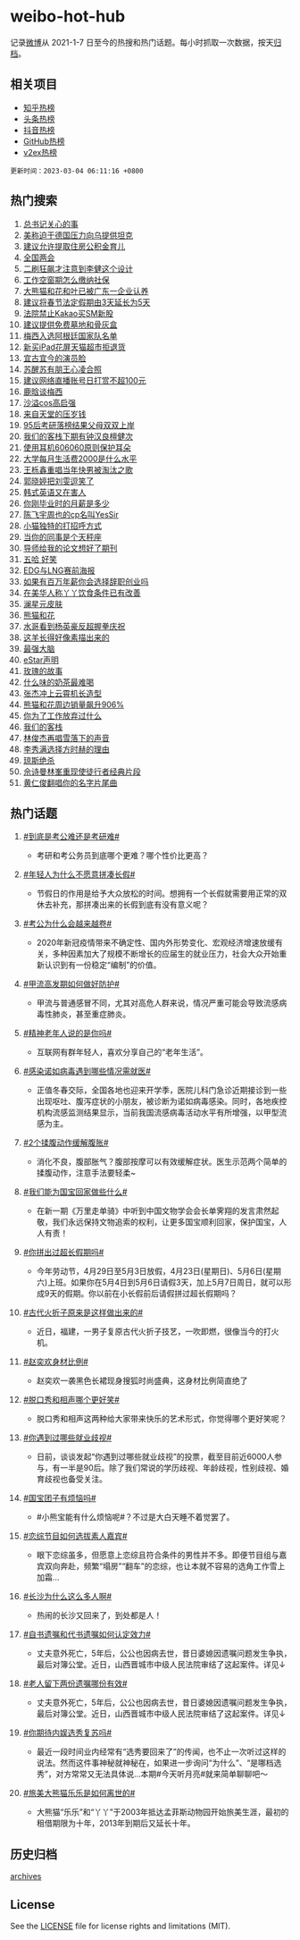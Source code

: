 # weibo-hot-hub

记录[微博](https://www.weibo.com)从 2021-1-7 日至今的热搜和热门话题。每小时抓取一次数据，按天[归档](archives)。

## 相关项目

- [知乎热榜](https://github.com/lonnyzhang423/zhihu-hot-hub)
- [头条热榜](https://github.com/lonnyzhang423/toutiao-hot-hub)
- [抖音热榜](https://github.com/lonnyzhang423/douyin-hot-hub)
- [GitHub热榜](https://github.com/lonnyzhang423/github-hot-hub)
- [v2ex热榜](https://github.com/lonnyzhang423/v2ex-hot-hub)


`更新时间：2023-03-04 06:11:16 +0800`

## 热门搜索

1. [总书记关心的事](https://m.weibo.cn/search?containerid=100103type%3D1%26t%3D10%26q%3D%23%E6%80%BB%E4%B9%A6%E8%AE%B0%E5%85%B3%E5%BF%83%E7%9A%84%E4%BA%8B%23&stream_entry_id=51&isnewpage=1&extparam=seat%3D1%26c_type%3D51%26stream_entry_id%3D51%26cate%3D10103%26dgr%3D0%26pos%3D0%26filter_type%3Drealtimehot%26display_time%3D1677881475%26pre_seqid%3D167788147529603187305&luicode=10000011&lfid=106003type%253D25%2526t%253D3%2526disable_hot%253D1%2526filter_type%253Drealtimehot)
1. [美称迫于德国压力向乌提供坦克](https://m.weibo.cn/search?containerid=100103type%3D1%26t%3D10%26q%3D%23%E7%BE%8E%E7%A7%B0%E8%BF%AB%E4%BA%8E%E5%BE%B7%E5%9B%BD%E5%8E%8B%E5%8A%9B%E5%90%91%E4%B9%8C%E6%8F%90%E4%BE%9B%E5%9D%A6%E5%85%8B%23&stream_entry_id=31&isnewpage=1&extparam=seat%3D1%26lcate%3D5001%26dgr%3D0%26band_rank%3D1%26pos%3D0%26filter_type%3Drealtimehot%26c_type%3D31%26stream_entry_id%3D31%26cate%3D5001%26q%3D%2523%25E7%25BE%258E%25E7%25A7%25B0%25E8%25BF%25AB%25E4%25BA%258E%25E5%25BE%25B7%25E5%259B%25BD%25E5%258E%258B%25E5%258A%259B%25E5%2590%2591%25E4%25B9%258C%25E6%258F%2590%25E4%25BE%259B%25E5%259D%25A6%25E5%2585%258B%2523%26flag%3D0%26realpos%3D1%26display_time%3D1677881475%26pre_seqid%3D167788147529603187305&luicode=10000011&lfid=106003type%253D25%2526t%253D3%2526disable_hot%253D1%2526filter_type%253Drealtimehot)
1. [建议允许提取住房公积金育儿](https://m.weibo.cn/search?containerid=100103type%3D1%26t%3D10%26q%3D%23%E5%BB%BA%E8%AE%AE%E5%85%81%E8%AE%B8%E6%8F%90%E5%8F%96%E4%BD%8F%E6%88%BF%E5%85%AC%E7%A7%AF%E9%87%91%E8%82%B2%E5%84%BF%23&stream_entry_id=31&isnewpage=1&extparam=seat%3D1%26lcate%3D5001%26dgr%3D0%26band_rank%3D2%26pos%3D1%26filter_type%3Drealtimehot%26c_type%3D31%26stream_entry_id%3D31%26cate%3D5001%26q%3D%2523%25E5%25BB%25BA%25E8%25AE%25AE%25E5%2585%2581%25E8%25AE%25B8%25E6%258F%2590%25E5%258F%2596%25E4%25BD%258F%25E6%2588%25BF%25E5%2585%25AC%25E7%25A7%25AF%25E9%2587%2591%25E8%2582%25B2%25E5%2584%25BF%2523%26flag%3D0%26realpos%3D2%26display_time%3D1677881475%26pre_seqid%3D167788147529603187305&luicode=10000011&lfid=106003type%253D25%2526t%253D3%2526disable_hot%253D1%2526filter_type%253Drealtimehot)
1. [全国两会](https://m.weibo.cn/search?containerid=100103type%3D1%26t%3D10%26q%3D%23%E5%85%A8%E5%9B%BD%E4%B8%A4%E4%BC%9A%23&stream_entry_id=31&isnewpage=1&extparam=seat%3D1%26lcate%3D5001%26dgr%3D0%26band_rank%3D3%26pos%3D2%26filter_type%3Drealtimehot%26c_type%3D31%26stream_entry_id%3D31%26cate%3D5001%26q%3D%2523%25E5%2585%25A8%25E5%259B%25BD%25E4%25B8%25A4%25E4%25BC%259A%2523%26flag%3D0%26realpos%3D3%26display_time%3D1677881475%26pre_seqid%3D167788147529603187305&luicode=10000011&lfid=106003type%253D25%2526t%253D3%2526disable_hot%253D1%2526filter_type%253Drealtimehot)
1. [二刷狂飙才注意到李健这个设计](https://m.weibo.cn/search?containerid=100103type%3D1%26t%3D10%26q%3D%23%E4%BA%8C%E5%88%B7%E7%8B%82%E9%A3%99%E6%89%8D%E6%B3%A8%E6%84%8F%E5%88%B0%E6%9D%8E%E5%81%A5%E8%BF%99%E4%B8%AA%E8%AE%BE%E8%AE%A1%23&stream_entry_id=31&isnewpage=1&extparam=seat%3D1%26lcate%3D5001%26dgr%3D0%26band_rank%3D4%26pos%3D3%26filter_type%3Drealtimehot%26c_type%3D31%26stream_entry_id%3D31%26cate%3D5001%26q%3D%2523%25E4%25BA%258C%25E5%2588%25B7%25E7%258B%2582%25E9%25A3%2599%25E6%2589%258D%25E6%25B3%25A8%25E6%2584%258F%25E5%2588%25B0%25E6%259D%258E%25E5%2581%25A5%25E8%25BF%2599%25E4%25B8%25AA%25E8%25AE%25BE%25E8%25AE%25A1%2523%26flag%3D0%26realpos%3D4%26display_time%3D1677881475%26pre_seqid%3D167788147529603187305&luicode=10000011&lfid=106003type%253D25%2526t%253D3%2526disable_hot%253D1%2526filter_type%253Drealtimehot)
1. [工作空窗期怎么缴纳社保](https://m.weibo.cn/search?containerid=100103type%3D1%26t%3D10%26q%3D%23%E5%B7%A5%E4%BD%9C%E7%A9%BA%E7%AA%97%E6%9C%9F%E6%80%8E%E4%B9%88%E7%BC%B4%E7%BA%B3%E7%A4%BE%E4%BF%9D%23&stream_entry_id=31&isnewpage=1&extparam=seat%3D1%26lcate%3D5001%26dgr%3D0%26band_rank%3D5%26pos%3D4%26filter_type%3Drealtimehot%26c_type%3D31%26stream_entry_id%3D31%26cate%3D5001%26q%3D%2523%25E5%25B7%25A5%25E4%25BD%259C%25E7%25A9%25BA%25E7%25AA%2597%25E6%259C%259F%25E6%2580%258E%25E4%25B9%2588%25E7%25BC%25B4%25E7%25BA%25B3%25E7%25A4%25BE%25E4%25BF%259D%2523%26flag%3D0%26realpos%3D5%26display_time%3D1677881475%26pre_seqid%3D167788147529603187305&luicode=10000011&lfid=106003type%253D25%2526t%253D3%2526disable_hot%253D1%2526filter_type%253Drealtimehot)
1. [大熊猫和花和叶已被广东一企业认养](https://m.weibo.cn/search?containerid=100103type%3D1%26t%3D10%26q%3D%23%E5%A4%A7%E7%86%8A%E7%8C%AB%E5%92%8C%E8%8A%B1%E5%92%8C%E5%8F%B6%E5%B7%B2%E8%A2%AB%E5%B9%BF%E4%B8%9C%E4%B8%80%E4%BC%81%E4%B8%9A%E8%AE%A4%E5%85%BB%23&stream_entry_id=31&isnewpage=1&extparam=seat%3D1%26lcate%3D5001%26dgr%3D0%26band_rank%3D6%26pos%3D5%26filter_type%3Drealtimehot%26c_type%3D31%26stream_entry_id%3D31%26cate%3D5001%26q%3D%2523%25E5%25A4%25A7%25E7%2586%258A%25E7%258C%25AB%25E5%2592%258C%25E8%258A%25B1%25E5%2592%258C%25E5%258F%25B6%25E5%25B7%25B2%25E8%25A2%25AB%25E5%25B9%25BF%25E4%25B8%259C%25E4%25B8%2580%25E4%25BC%2581%25E4%25B8%259A%25E8%25AE%25A4%25E5%2585%25BB%2523%26flag%3D0%26realpos%3D6%26display_time%3D1677881475%26pre_seqid%3D167788147529603187305&luicode=10000011&lfid=106003type%253D25%2526t%253D3%2526disable_hot%253D1%2526filter_type%253Drealtimehot)
1. [建议将春节法定假期由3天延长为5天](https://m.weibo.cn/search?containerid=100103type%3D1%26t%3D10%26q%3D%23%E5%BB%BA%E8%AE%AE%E5%B0%86%E6%98%A5%E8%8A%82%E6%B3%95%E5%AE%9A%E5%81%87%E6%9C%9F%E7%94%B13%E5%A4%A9%E5%BB%B6%E9%95%BF%E4%B8%BA5%E5%A4%A9%23&stream_entry_id=31&isnewpage=1&extparam=seat%3D1%26lcate%3D5001%26dgr%3D0%26band_rank%3D7%26pos%3D6%26filter_type%3Drealtimehot%26c_type%3D31%26stream_entry_id%3D31%26cate%3D5001%26q%3D%2523%25E5%25BB%25BA%25E8%25AE%25AE%25E5%25B0%2586%25E6%2598%25A5%25E8%258A%2582%25E6%25B3%2595%25E5%25AE%259A%25E5%2581%2587%25E6%259C%259F%25E7%2594%25B13%25E5%25A4%25A9%25E5%25BB%25B6%25E9%2595%25BF%25E4%25B8%25BA5%25E5%25A4%25A9%2523%26flag%3D0%26realpos%3D7%26display_time%3D1677881475%26pre_seqid%3D167788147529603187305&luicode=10000011&lfid=106003type%253D25%2526t%253D3%2526disable_hot%253D1%2526filter_type%253Drealtimehot)
1. [法院禁止Kakao买SM新股](https://m.weibo.cn/search?containerid=100103type%3D1%26t%3D10%26q%3D%23%E6%B3%95%E9%99%A2%E7%A6%81%E6%AD%A2Kakao%E4%B9%B0SM%E6%96%B0%E8%82%A1%23&stream_entry_id=31&isnewpage=1&extparam=seat%3D1%26lcate%3D5001%26dgr%3D0%26band_rank%3D8%26pos%3D7%26filter_type%3Drealtimehot%26c_type%3D31%26stream_entry_id%3D31%26cate%3D5001%26q%3D%2523%25E6%25B3%2595%25E9%2599%25A2%25E7%25A6%2581%25E6%25AD%25A2Kakao%25E4%25B9%25B0SM%25E6%2596%25B0%25E8%2582%25A1%2523%26flag%3D0%26realpos%3D8%26display_time%3D1677881475%26pre_seqid%3D167788147529603187305&luicode=10000011&lfid=106003type%253D25%2526t%253D3%2526disable_hot%253D1%2526filter_type%253Drealtimehot)
1. [建议提供免费墓地和骨灰盒](https://m.weibo.cn/search?containerid=100103type%3D1%26t%3D10%26q%3D%23%E5%BB%BA%E8%AE%AE%E6%8F%90%E4%BE%9B%E5%85%8D%E8%B4%B9%E5%A2%93%E5%9C%B0%E5%92%8C%E9%AA%A8%E7%81%B0%E7%9B%92%23&stream_entry_id=31&isnewpage=1&extparam=seat%3D1%26lcate%3D5001%26dgr%3D0%26band_rank%3D9%26pos%3D8%26filter_type%3Drealtimehot%26c_type%3D31%26stream_entry_id%3D31%26cate%3D5001%26q%3D%2523%25E5%25BB%25BA%25E8%25AE%25AE%25E6%258F%2590%25E4%25BE%259B%25E5%2585%258D%25E8%25B4%25B9%25E5%25A2%2593%25E5%259C%25B0%25E5%2592%258C%25E9%25AA%25A8%25E7%2581%25B0%25E7%259B%2592%2523%26flag%3D0%26realpos%3D9%26display_time%3D1677881475%26pre_seqid%3D167788147529603187305&luicode=10000011&lfid=106003type%253D25%2526t%253D3%2526disable_hot%253D1%2526filter_type%253Drealtimehot)
1. [梅西入选阿根廷国家队名单](https://m.weibo.cn/search?containerid=100103type%3D1%26t%3D10%26q%3D%23%E6%A2%85%E8%A5%BF%E5%85%A5%E9%80%89%E9%98%BF%E6%A0%B9%E5%BB%B7%E5%9B%BD%E5%AE%B6%E9%98%9F%E5%90%8D%E5%8D%95%23&stream_entry_id=31&isnewpage=1&extparam=seat%3D1%26lcate%3D5001%26dgr%3D0%26band_rank%3D10%26pos%3D9%26filter_type%3Drealtimehot%26c_type%3D31%26stream_entry_id%3D31%26cate%3D5001%26q%3D%2523%25E6%25A2%2585%25E8%25A5%25BF%25E5%2585%25A5%25E9%2580%2589%25E9%2598%25BF%25E6%25A0%25B9%25E5%25BB%25B7%25E5%259B%25BD%25E5%25AE%25B6%25E9%2598%259F%25E5%2590%258D%25E5%258D%2595%2523%26flag%3D0%26realpos%3D10%26display_time%3D1677881475%26pre_seqid%3D167788147529603187305&luicode=10000011&lfid=106003type%253D25%2526t%253D3%2526disable_hot%253D1%2526filter_type%253Drealtimehot)
1. [新买iPad花屏天猫超市拒退货](https://m.weibo.cn/search?containerid=100103type%3D1%26t%3D10%26q%3D%23%E6%96%B0%E4%B9%B0iPad%E8%8A%B1%E5%B1%8F%E5%A4%A9%E7%8C%AB%E8%B6%85%E5%B8%82%E6%8B%92%E9%80%80%E8%B4%A7%23&stream_entry_id=31&isnewpage=1&extparam=seat%3D1%26lcate%3D5001%26dgr%3D0%26band_rank%3D11%26pos%3D10%26filter_type%3Drealtimehot%26c_type%3D31%26stream_entry_id%3D31%26cate%3D5001%26q%3D%2523%25E6%2596%25B0%25E4%25B9%25B0iPad%25E8%258A%25B1%25E5%25B1%258F%25E5%25A4%25A9%25E7%258C%25AB%25E8%25B6%2585%25E5%25B8%2582%25E6%258B%2592%25E9%2580%2580%25E8%25B4%25A7%2523%26flag%3D0%26realpos%3D11%26display_time%3D1677881475%26pre_seqid%3D167788147529603187305&luicode=10000011&lfid=106003type%253D25%2526t%253D3%2526disable_hot%253D1%2526filter_type%253Drealtimehot)
1. [宜古宜今的演员脸](https://m.weibo.cn/search?containerid=100103type%3D1%26t%3D10%26q%3D%23%E5%AE%9C%E5%8F%A4%E5%AE%9C%E4%BB%8A%E7%9A%84%E6%BC%94%E5%91%98%E8%84%B8%23&stream_entry_id=31&isnewpage=1&extparam=seat%3D1%26lcate%3D5001%26dgr%3D0%26band_rank%3D12%26pos%3D11%26filter_type%3Drealtimehot%26c_type%3D31%26stream_entry_id%3D31%26cate%3D5001%26q%3D%2523%25E5%25AE%259C%25E5%258F%25A4%25E5%25AE%259C%25E4%25BB%258A%25E7%259A%2584%25E6%25BC%2594%25E5%2591%2598%25E8%2584%25B8%2523%26flag%3D0%26realpos%3D12%26display_time%3D1677881475%26pre_seqid%3D167788147529603187305&luicode=10000011&lfid=106003type%253D25%2526t%253D3%2526disable_hot%253D1%2526filter_type%253Drealtimehot)
1. [苏醒苏有朋王心凌合照](https://m.weibo.cn/search?containerid=100103type%3D1%26t%3D10%26q%3D%23%E8%8B%8F%E9%86%92%E8%8B%8F%E6%9C%89%E6%9C%8B%E7%8E%8B%E5%BF%83%E5%87%8C%E5%90%88%E7%85%A7%23&stream_entry_id=31&isnewpage=1&extparam=seat%3D1%26lcate%3D5001%26dgr%3D0%26band_rank%3D13%26pos%3D12%26filter_type%3Drealtimehot%26c_type%3D31%26stream_entry_id%3D31%26cate%3D5001%26q%3D%2523%25E8%258B%258F%25E9%2586%2592%25E8%258B%258F%25E6%259C%2589%25E6%259C%258B%25E7%258E%258B%25E5%25BF%2583%25E5%2587%258C%25E5%2590%2588%25E7%2585%25A7%2523%26flag%3D0%26realpos%3D13%26display_time%3D1677881475%26pre_seqid%3D167788147529603187305&luicode=10000011&lfid=106003type%253D25%2526t%253D3%2526disable_hot%253D1%2526filter_type%253Drealtimehot)
1. [建议网络直播账号日打赏不超100元](https://m.weibo.cn/search?containerid=100103type%3D1%26t%3D10%26q%3D%23%E5%BB%BA%E8%AE%AE%E7%BD%91%E7%BB%9C%E7%9B%B4%E6%92%AD%E8%B4%A6%E5%8F%B7%E6%97%A5%E6%89%93%E8%B5%8F%E4%B8%8D%E8%B6%85100%E5%85%83%23&stream_entry_id=31&isnewpage=1&extparam=seat%3D1%26lcate%3D5001%26dgr%3D0%26band_rank%3D14%26pos%3D13%26filter_type%3Drealtimehot%26c_type%3D31%26stream_entry_id%3D31%26cate%3D5001%26q%3D%2523%25E5%25BB%25BA%25E8%25AE%25AE%25E7%25BD%2591%25E7%25BB%259C%25E7%259B%25B4%25E6%2592%25AD%25E8%25B4%25A6%25E5%258F%25B7%25E6%2597%25A5%25E6%2589%2593%25E8%25B5%258F%25E4%25B8%258D%25E8%25B6%2585100%25E5%2585%2583%2523%26flag%3D0%26realpos%3D14%26display_time%3D1677881475%26pre_seqid%3D167788147529603187305&luicode=10000011&lfid=106003type%253D25%2526t%253D3%2526disable_hot%253D1%2526filter_type%253Drealtimehot)
1. [鹿晗谈梅西](https://m.weibo.cn/search?containerid=100103type%3D1%26t%3D10%26q%3D%23%E9%B9%BF%E6%99%97%E8%B0%88%E6%A2%85%E8%A5%BF%23&stream_entry_id=31&isnewpage=1&extparam=seat%3D1%26lcate%3D5001%26dgr%3D0%26band_rank%3D15%26pos%3D14%26filter_type%3Drealtimehot%26c_type%3D31%26stream_entry_id%3D31%26cate%3D5001%26q%3D%2523%25E9%25B9%25BF%25E6%2599%2597%25E8%25B0%2588%25E6%25A2%2585%25E8%25A5%25BF%2523%26flag%3D0%26realpos%3D15%26display_time%3D1677881475%26pre_seqid%3D167788147529603187305&luicode=10000011&lfid=106003type%253D25%2526t%253D3%2526disable_hot%253D1%2526filter_type%253Drealtimehot)
1. [沙溢cos高启强](https://m.weibo.cn/search?containerid=100103type%3D1%26t%3D10%26q%3D%23%E6%B2%99%E6%BA%A2cos%E9%AB%98%E5%90%AF%E5%BC%BA%23&stream_entry_id=31&isnewpage=1&extparam=seat%3D1%26lcate%3D5001%26dgr%3D0%26band_rank%3D16%26pos%3D15%26filter_type%3Drealtimehot%26c_type%3D31%26stream_entry_id%3D31%26cate%3D5001%26q%3D%2523%25E6%25B2%2599%25E6%25BA%25A2cos%25E9%25AB%2598%25E5%2590%25AF%25E5%25BC%25BA%2523%26flag%3D0%26realpos%3D16%26display_time%3D1677881475%26pre_seqid%3D167788147529603187305&luicode=10000011&lfid=106003type%253D25%2526t%253D3%2526disable_hot%253D1%2526filter_type%253Drealtimehot)
1. [来自天堂的压岁钱](https://m.weibo.cn/search?containerid=100103type%3D1%26t%3D10%26q%3D%23%E6%9D%A5%E8%87%AA%E5%A4%A9%E5%A0%82%E7%9A%84%E5%8E%8B%E5%B2%81%E9%92%B1%23&stream_entry_id=31&isnewpage=1&extparam=seat%3D1%26lcate%3D5001%26dgr%3D0%26band_rank%3D17%26pos%3D16%26filter_type%3Drealtimehot%26c_type%3D31%26stream_entry_id%3D31%26cate%3D5001%26q%3D%2523%25E6%259D%25A5%25E8%2587%25AA%25E5%25A4%25A9%25E5%25A0%2582%25E7%259A%2584%25E5%258E%258B%25E5%25B2%2581%25E9%2592%25B1%2523%26flag%3D0%26realpos%3D17%26display_time%3D1677881475%26pre_seqid%3D167788147529603187305&luicode=10000011&lfid=106003type%253D25%2526t%253D3%2526disable_hot%253D1%2526filter_type%253Drealtimehot)
1. [95后考研落榜结果父母双双上岸](https://m.weibo.cn/search?containerid=100103type%3D1%26t%3D10%26q%3D%2395%E5%90%8E%E8%80%83%E7%A0%94%E8%90%BD%E6%A6%9C%E7%BB%93%E6%9E%9C%E7%88%B6%E6%AF%8D%E5%8F%8C%E5%8F%8C%E4%B8%8A%E5%B2%B8%23&stream_entry_id=31&isnewpage=1&extparam=seat%3D1%26lcate%3D5001%26dgr%3D0%26band_rank%3D18%26pos%3D17%26filter_type%3Drealtimehot%26c_type%3D31%26stream_entry_id%3D31%26cate%3D5001%26q%3D%252395%25E5%2590%258E%25E8%2580%2583%25E7%25A0%2594%25E8%2590%25BD%25E6%25A6%259C%25E7%25BB%2593%25E6%259E%259C%25E7%2588%25B6%25E6%25AF%258D%25E5%258F%258C%25E5%258F%258C%25E4%25B8%258A%25E5%25B2%25B8%2523%26flag%3D0%26realpos%3D18%26display_time%3D1677881475%26pre_seqid%3D167788147529603187305&luicode=10000011&lfid=106003type%253D25%2526t%253D3%2526disable_hot%253D1%2526filter_type%253Drealtimehot)
1. [我们的客栈下期有钟汉良檀健次](https://m.weibo.cn/search?containerid=100103type%3D1%26t%3D10%26q%3D%23%E6%88%91%E4%BB%AC%E7%9A%84%E5%AE%A2%E6%A0%88%E4%B8%8B%E6%9C%9F%E6%9C%89%E9%92%9F%E6%B1%89%E8%89%AF%E6%AA%80%E5%81%A5%E6%AC%A1%23&stream_entry_id=31&isnewpage=1&extparam=seat%3D1%26lcate%3D5001%26dgr%3D0%26band_rank%3D19%26pos%3D18%26filter_type%3Drealtimehot%26c_type%3D31%26stream_entry_id%3D31%26cate%3D5001%26q%3D%2523%25E6%2588%2591%25E4%25BB%25AC%25E7%259A%2584%25E5%25AE%25A2%25E6%25A0%2588%25E4%25B8%258B%25E6%259C%259F%25E6%259C%2589%25E9%2592%259F%25E6%25B1%2589%25E8%2589%25AF%25E6%25AA%2580%25E5%2581%25A5%25E6%25AC%25A1%2523%26flag%3D0%26realpos%3D19%26display_time%3D1677881475%26pre_seqid%3D167788147529603187305&luicode=10000011&lfid=106003type%253D25%2526t%253D3%2526disable_hot%253D1%2526filter_type%253Drealtimehot)
1. [使用耳机606060原则保护耳朵](https://m.weibo.cn/search?containerid=100103type%3D1%26t%3D10%26q%3D%23%E4%BD%BF%E7%94%A8%E8%80%B3%E6%9C%BA606060%E5%8E%9F%E5%88%99%E4%BF%9D%E6%8A%A4%E8%80%B3%E6%9C%B5%23&stream_entry_id=31&isnewpage=1&extparam=seat%3D1%26lcate%3D5001%26dgr%3D0%26band_rank%3D20%26pos%3D19%26filter_type%3Drealtimehot%26c_type%3D31%26stream_entry_id%3D31%26cate%3D5001%26q%3D%2523%25E4%25BD%25BF%25E7%2594%25A8%25E8%2580%25B3%25E6%259C%25BA606060%25E5%258E%259F%25E5%2588%2599%25E4%25BF%259D%25E6%258A%25A4%25E8%2580%25B3%25E6%259C%25B5%2523%26flag%3D0%26realpos%3D20%26display_time%3D1677881475%26pre_seqid%3D167788147529603187305&luicode=10000011&lfid=106003type%253D25%2526t%253D3%2526disable_hot%253D1%2526filter_type%253Drealtimehot)
1. [大学每月生活费2000是什么水平](https://m.weibo.cn/search?containerid=100103type%3D1%26t%3D10%26q%3D%23%E5%A4%A7%E5%AD%A6%E6%AF%8F%E6%9C%88%E7%94%9F%E6%B4%BB%E8%B4%B92000%E6%98%AF%E4%BB%80%E4%B9%88%E6%B0%B4%E5%B9%B3%23&stream_entry_id=31&isnewpage=1&extparam=seat%3D1%26lcate%3D5001%26dgr%3D0%26band_rank%3D21%26pos%3D20%26filter_type%3Drealtimehot%26c_type%3D31%26stream_entry_id%3D31%26cate%3D5001%26q%3D%2523%25E5%25A4%25A7%25E5%25AD%25A6%25E6%25AF%258F%25E6%259C%2588%25E7%2594%259F%25E6%25B4%25BB%25E8%25B4%25B92000%25E6%2598%25AF%25E4%25BB%2580%25E4%25B9%2588%25E6%25B0%25B4%25E5%25B9%25B3%2523%26flag%3D0%26realpos%3D21%26display_time%3D1677881475%26pre_seqid%3D167788147529603187305&luicode=10000011&lfid=106003type%253D25%2526t%253D3%2526disable_hot%253D1%2526filter_type%253Drealtimehot)
1. [王栎鑫重唱当年快男被淘汰之歌](https://m.weibo.cn/search?containerid=100103type%3D1%26t%3D10%26q%3D%23%E7%8E%8B%E6%A0%8E%E9%91%AB%E9%87%8D%E5%94%B1%E5%BD%93%E5%B9%B4%E5%BF%AB%E7%94%B7%E8%A2%AB%E6%B7%98%E6%B1%B0%E4%B9%8B%E6%AD%8C%23&stream_entry_id=31&isnewpage=1&extparam=seat%3D1%26lcate%3D5001%26dgr%3D0%26band_rank%3D22%26pos%3D21%26filter_type%3Drealtimehot%26c_type%3D31%26stream_entry_id%3D31%26cate%3D5001%26q%3D%2523%25E7%258E%258B%25E6%25A0%258E%25E9%2591%25AB%25E9%2587%258D%25E5%2594%25B1%25E5%25BD%2593%25E5%25B9%25B4%25E5%25BF%25AB%25E7%2594%25B7%25E8%25A2%25AB%25E6%25B7%2598%25E6%25B1%25B0%25E4%25B9%258B%25E6%25AD%258C%2523%26flag%3D0%26realpos%3D22%26display_time%3D1677881475%26pre_seqid%3D167788147529603187305&luicode=10000011&lfid=106003type%253D25%2526t%253D3%2526disable_hot%253D1%2526filter_type%253Drealtimehot)
1. [郭晓婷把刘雯逗笑了](https://m.weibo.cn/search?containerid=100103type%3D1%26t%3D10%26q%3D%23%E9%83%AD%E6%99%93%E5%A9%B7%E6%8A%8A%E5%88%98%E9%9B%AF%E9%80%97%E7%AC%91%E4%BA%86%23&stream_entry_id=31&isnewpage=1&extparam=seat%3D1%26lcate%3D5001%26dgr%3D0%26band_rank%3D23%26pos%3D22%26filter_type%3Drealtimehot%26c_type%3D31%26stream_entry_id%3D31%26cate%3D5001%26q%3D%2523%25E9%2583%25AD%25E6%2599%2593%25E5%25A9%25B7%25E6%258A%258A%25E5%2588%2598%25E9%259B%25AF%25E9%2580%2597%25E7%25AC%2591%25E4%25BA%2586%2523%26flag%3D0%26realpos%3D23%26display_time%3D1677881475%26pre_seqid%3D167788147529603187305&luicode=10000011&lfid=106003type%253D25%2526t%253D3%2526disable_hot%253D1%2526filter_type%253Drealtimehot)
1. [韩式英语又在害人](https://m.weibo.cn/search?containerid=100103type%3D1%26t%3D10%26q%3D%23%E9%9F%A9%E5%BC%8F%E8%8B%B1%E8%AF%AD%E5%8F%88%E5%9C%A8%E5%AE%B3%E4%BA%BA%23&stream_entry_id=31&isnewpage=1&extparam=seat%3D1%26lcate%3D5001%26dgr%3D0%26band_rank%3D24%26pos%3D23%26filter_type%3Drealtimehot%26c_type%3D31%26stream_entry_id%3D31%26cate%3D5001%26q%3D%2523%25E9%259F%25A9%25E5%25BC%258F%25E8%258B%25B1%25E8%25AF%25AD%25E5%258F%2588%25E5%259C%25A8%25E5%25AE%25B3%25E4%25BA%25BA%2523%26flag%3D0%26realpos%3D24%26display_time%3D1677881475%26pre_seqid%3D167788147529603187305&luicode=10000011&lfid=106003type%253D25%2526t%253D3%2526disable_hot%253D1%2526filter_type%253Drealtimehot)
1. [你刚毕业时的月薪是多少](https://m.weibo.cn/search?containerid=100103type%3D1%26t%3D10%26q%3D%23%E4%BD%A0%E5%88%9A%E6%AF%95%E4%B8%9A%E6%97%B6%E7%9A%84%E6%9C%88%E8%96%AA%E6%98%AF%E5%A4%9A%E5%B0%91%23&stream_entry_id=31&isnewpage=1&extparam=seat%3D1%26lcate%3D5001%26dgr%3D0%26band_rank%3D25%26pos%3D24%26filter_type%3Drealtimehot%26c_type%3D31%26stream_entry_id%3D31%26cate%3D5001%26q%3D%2523%25E4%25BD%25A0%25E5%2588%259A%25E6%25AF%2595%25E4%25B8%259A%25E6%2597%25B6%25E7%259A%2584%25E6%259C%2588%25E8%2596%25AA%25E6%2598%25AF%25E5%25A4%259A%25E5%25B0%2591%2523%26flag%3D0%26realpos%3D25%26display_time%3D1677881475%26pre_seqid%3D167788147529603187305&luicode=10000011&lfid=106003type%253D25%2526t%253D3%2526disable_hot%253D1%2526filter_type%253Drealtimehot)
1. [陈飞宇周也的cp名叫YesSir](https://m.weibo.cn/search?containerid=100103type%3D1%26t%3D10%26q%3D%23%E9%99%88%E9%A3%9E%E5%AE%87%E5%91%A8%E4%B9%9F%E7%9A%84cp%E5%90%8D%E5%8F%ABYesSir%23&stream_entry_id=31&isnewpage=1&extparam=seat%3D1%26lcate%3D5001%26dgr%3D0%26band_rank%3D26%26pos%3D25%26filter_type%3Drealtimehot%26c_type%3D31%26stream_entry_id%3D31%26cate%3D5001%26q%3D%2523%25E9%2599%2588%25E9%25A3%259E%25E5%25AE%2587%25E5%2591%25A8%25E4%25B9%259F%25E7%259A%2584cp%25E5%2590%258D%25E5%258F%25ABYesSir%2523%26flag%3D0%26realpos%3D26%26display_time%3D1677881475%26pre_seqid%3D167788147529603187305&luicode=10000011&lfid=106003type%253D25%2526t%253D3%2526disable_hot%253D1%2526filter_type%253Drealtimehot)
1. [小猫独特的打招呼方式](https://m.weibo.cn/search?containerid=100103type%3D1%26t%3D10%26q%3D%23%E5%B0%8F%E7%8C%AB%E7%8B%AC%E7%89%B9%E7%9A%84%E6%89%93%E6%8B%9B%E5%91%BC%E6%96%B9%E5%BC%8F%23&stream_entry_id=31&isnewpage=1&extparam=seat%3D1%26lcate%3D5001%26dgr%3D0%26band_rank%3D27%26pos%3D26%26filter_type%3Drealtimehot%26c_type%3D31%26stream_entry_id%3D31%26cate%3D5001%26q%3D%2523%25E5%25B0%258F%25E7%258C%25AB%25E7%258B%25AC%25E7%2589%25B9%25E7%259A%2584%25E6%2589%2593%25E6%258B%259B%25E5%2591%25BC%25E6%2596%25B9%25E5%25BC%258F%2523%26flag%3D0%26realpos%3D27%26display_time%3D1677881475%26pre_seqid%3D167788147529603187305&luicode=10000011&lfid=106003type%253D25%2526t%253D3%2526disable_hot%253D1%2526filter_type%253Drealtimehot)
1. [当你的同事是个天秤座](https://m.weibo.cn/search?containerid=100103type%3D1%26t%3D10%26q%3D%23%E5%BD%93%E4%BD%A0%E7%9A%84%E5%90%8C%E4%BA%8B%E6%98%AF%E4%B8%AA%E5%A4%A9%E7%A7%A4%E5%BA%A7%23&stream_entry_id=31&isnewpage=1&extparam=seat%3D1%26lcate%3D5001%26dgr%3D0%26band_rank%3D28%26pos%3D27%26filter_type%3Drealtimehot%26c_type%3D31%26stream_entry_id%3D31%26cate%3D5001%26q%3D%2523%25E5%25BD%2593%25E4%25BD%25A0%25E7%259A%2584%25E5%2590%258C%25E4%25BA%258B%25E6%2598%25AF%25E4%25B8%25AA%25E5%25A4%25A9%25E7%25A7%25A4%25E5%25BA%25A7%2523%26flag%3D0%26realpos%3D28%26display_time%3D1677881475%26pre_seqid%3D167788147529603187305&luicode=10000011&lfid=106003type%253D25%2526t%253D3%2526disable_hot%253D1%2526filter_type%253Drealtimehot)
1. [导师给我的论文想好了期刊](https://m.weibo.cn/search?containerid=100103type%3D1%26t%3D10%26q%3D%23%E5%AF%BC%E5%B8%88%E7%BB%99%E6%88%91%E7%9A%84%E8%AE%BA%E6%96%87%E6%83%B3%E5%A5%BD%E4%BA%86%E6%9C%9F%E5%88%8A%23&stream_entry_id=31&isnewpage=1&extparam=seat%3D1%26lcate%3D5001%26dgr%3D0%26band_rank%3D29%26pos%3D28%26filter_type%3Drealtimehot%26c_type%3D31%26stream_entry_id%3D31%26cate%3D5001%26q%3D%2523%25E5%25AF%25BC%25E5%25B8%2588%25E7%25BB%2599%25E6%2588%2591%25E7%259A%2584%25E8%25AE%25BA%25E6%2596%2587%25E6%2583%25B3%25E5%25A5%25BD%25E4%25BA%2586%25E6%259C%259F%25E5%2588%258A%2523%26flag%3D0%26realpos%3D29%26display_time%3D1677881475%26pre_seqid%3D167788147529603187305&luicode=10000011&lfid=106003type%253D25%2526t%253D3%2526disable_hot%253D1%2526filter_type%253Drealtimehot)
1. [五哈 好笑](https://m.weibo.cn/search?containerid=100103type%3D1%26t%3D10%26q%3D%E4%BA%94%E5%93%88+%E5%A5%BD%E7%AC%91&stream_entry_id=31&isnewpage=1&extparam=seat%3D1%26lcate%3D5001%26dgr%3D0%26band_rank%3D30%26pos%3D29%26filter_type%3Drealtimehot%26c_type%3D31%26stream_entry_id%3D31%26cate%3D5001%26q%3D%25E4%25BA%2594%25E5%2593%2588%2520%25E5%25A5%25BD%25E7%25AC%2591%26flag%3D0%26realpos%3D30%26display_time%3D1677881475%26pre_seqid%3D167788147529603187305&luicode=10000011&lfid=106003type%253D25%2526t%253D3%2526disable_hot%253D1%2526filter_type%253Drealtimehot)
1. [EDG与LNG赛前海报](https://m.weibo.cn/search?containerid=100103type%3D1%26t%3D10%26q%3D%23EDG%E4%B8%8ELNG%E8%B5%9B%E5%89%8D%E6%B5%B7%E6%8A%A5%23&stream_entry_id=31&isnewpage=1&extparam=seat%3D1%26lcate%3D5001%26dgr%3D0%26band_rank%3D31%26pos%3D30%26filter_type%3Drealtimehot%26c_type%3D31%26stream_entry_id%3D31%26cate%3D5001%26q%3D%2523EDG%25E4%25B8%258ELNG%25E8%25B5%259B%25E5%2589%258D%25E6%25B5%25B7%25E6%258A%25A5%2523%26flag%3D0%26realpos%3D31%26display_time%3D1677881475%26pre_seqid%3D167788147529603187305&luicode=10000011&lfid=106003type%253D25%2526t%253D3%2526disable_hot%253D1%2526filter_type%253Drealtimehot)
1. [如果有百万年薪你会选择辞职创业吗](https://m.weibo.cn/search?containerid=100103type%3D1%26t%3D10%26q%3D%23%E5%A6%82%E6%9E%9C%E6%9C%89%E7%99%BE%E4%B8%87%E5%B9%B4%E8%96%AA%E4%BD%A0%E4%BC%9A%E9%80%89%E6%8B%A9%E8%BE%9E%E8%81%8C%E5%88%9B%E4%B8%9A%E5%90%97%23&stream_entry_id=31&isnewpage=1&extparam=seat%3D1%26lcate%3D5001%26dgr%3D0%26band_rank%3D32%26pos%3D31%26filter_type%3Drealtimehot%26c_type%3D31%26stream_entry_id%3D31%26cate%3D5001%26q%3D%2523%25E5%25A6%2582%25E6%259E%259C%25E6%259C%2589%25E7%2599%25BE%25E4%25B8%2587%25E5%25B9%25B4%25E8%2596%25AA%25E4%25BD%25A0%25E4%25BC%259A%25E9%2580%2589%25E6%258B%25A9%25E8%25BE%259E%25E8%2581%258C%25E5%2588%259B%25E4%25B8%259A%25E5%2590%2597%2523%26flag%3D0%26realpos%3D32%26display_time%3D1677881475%26pre_seqid%3D167788147529603187305&luicode=10000011&lfid=106003type%253D25%2526t%253D3%2526disable_hot%253D1%2526filter_type%253Drealtimehot)
1. [在美华人称丫丫饮食条件已有改善](https://m.weibo.cn/search?containerid=100103type%3D1%26t%3D10%26q%3D%23%E5%9C%A8%E7%BE%8E%E5%8D%8E%E4%BA%BA%E7%A7%B0%E4%B8%AB%E4%B8%AB%E9%A5%AE%E9%A3%9F%E6%9D%A1%E4%BB%B6%E5%B7%B2%E6%9C%89%E6%94%B9%E5%96%84%23&stream_entry_id=31&isnewpage=1&extparam=seat%3D1%26lcate%3D5001%26dgr%3D0%26band_rank%3D33%26pos%3D32%26filter_type%3Drealtimehot%26c_type%3D31%26stream_entry_id%3D31%26cate%3D5001%26q%3D%2523%25E5%259C%25A8%25E7%25BE%258E%25E5%258D%258E%25E4%25BA%25BA%25E7%25A7%25B0%25E4%25B8%25AB%25E4%25B8%25AB%25E9%25A5%25AE%25E9%25A3%259F%25E6%259D%25A1%25E4%25BB%25B6%25E5%25B7%25B2%25E6%259C%2589%25E6%2594%25B9%25E5%2596%2584%2523%26flag%3D0%26realpos%3D33%26display_time%3D1677881475%26pre_seqid%3D167788147529603187305&luicode=10000011&lfid=106003type%253D25%2526t%253D3%2526disable_hot%253D1%2526filter_type%253Drealtimehot)
1. [澜星元皮肤](https://m.weibo.cn/search?containerid=100103type%3D1%26t%3D10%26q%3D%23%E6%BE%9C%E6%98%9F%E5%85%83%E7%9A%AE%E8%82%A4%23&stream_entry_id=31&isnewpage=1&extparam=seat%3D1%26lcate%3D5001%26dgr%3D0%26band_rank%3D34%26pos%3D33%26filter_type%3Drealtimehot%26c_type%3D31%26stream_entry_id%3D31%26cate%3D5001%26q%3D%2523%25E6%25BE%259C%25E6%2598%259F%25E5%2585%2583%25E7%259A%25AE%25E8%2582%25A4%2523%26flag%3D0%26realpos%3D34%26display_time%3D1677881475%26pre_seqid%3D167788147529603187305&luicode=10000011&lfid=106003type%253D25%2526t%253D3%2526disable_hot%253D1%2526filter_type%253Drealtimehot)
1. [熊猫和花](https://m.weibo.cn/search?containerid=100103type%3D1%26t%3D10%26q%3D%23%E7%86%8A%E7%8C%AB%E5%92%8C%E8%8A%B1%23&stream_entry_id=31&isnewpage=1&extparam=seat%3D1%26lcate%3D5001%26dgr%3D0%26band_rank%3D35%26pos%3D34%26filter_type%3Drealtimehot%26c_type%3D31%26stream_entry_id%3D31%26cate%3D5001%26q%3D%2523%25E7%2586%258A%25E7%258C%25AB%25E5%2592%258C%25E8%258A%25B1%2523%26flag%3D0%26realpos%3D35%26display_time%3D1677881475%26pre_seqid%3D167788147529603187305&luicode=10000011&lfid=106003type%253D25%2526t%253D3%2526disable_hot%253D1%2526filter_type%253Drealtimehot)
1. [水哥看到杨英豪反超握拳庆祝](https://m.weibo.cn/search?containerid=100103type%3D1%26t%3D10%26q%3D%23%E6%B0%B4%E5%93%A5%E7%9C%8B%E5%88%B0%E6%9D%A8%E8%8B%B1%E8%B1%AA%E5%8F%8D%E8%B6%85%E6%8F%A1%E6%8B%B3%E5%BA%86%E7%A5%9D%23&stream_entry_id=31&isnewpage=1&extparam=seat%3D1%26lcate%3D5001%26dgr%3D0%26band_rank%3D36%26pos%3D35%26filter_type%3Drealtimehot%26c_type%3D31%26stream_entry_id%3D31%26cate%3D5001%26q%3D%2523%25E6%25B0%25B4%25E5%2593%25A5%25E7%259C%258B%25E5%2588%25B0%25E6%259D%25A8%25E8%258B%25B1%25E8%25B1%25AA%25E5%258F%258D%25E8%25B6%2585%25E6%258F%25A1%25E6%258B%25B3%25E5%25BA%2586%25E7%25A5%259D%2523%26flag%3D0%26realpos%3D36%26display_time%3D1677881475%26pre_seqid%3D167788147529603187305&luicode=10000011&lfid=106003type%253D25%2526t%253D3%2526disable_hot%253D1%2526filter_type%253Drealtimehot)
1. [这羊长得好像素描出来的](https://m.weibo.cn/search?containerid=100103type%3D1%26t%3D10%26q%3D%23%E8%BF%99%E7%BE%8A%E9%95%BF%E5%BE%97%E5%A5%BD%E5%83%8F%E7%B4%A0%E6%8F%8F%E5%87%BA%E6%9D%A5%E7%9A%84%23&stream_entry_id=31&isnewpage=1&extparam=seat%3D1%26lcate%3D5001%26dgr%3D0%26band_rank%3D37%26pos%3D36%26filter_type%3Drealtimehot%26c_type%3D31%26stream_entry_id%3D31%26cate%3D5001%26q%3D%2523%25E8%25BF%2599%25E7%25BE%258A%25E9%2595%25BF%25E5%25BE%2597%25E5%25A5%25BD%25E5%2583%258F%25E7%25B4%25A0%25E6%258F%258F%25E5%2587%25BA%25E6%259D%25A5%25E7%259A%2584%2523%26flag%3D0%26realpos%3D37%26display_time%3D1677881475%26pre_seqid%3D167788147529603187305&luicode=10000011&lfid=106003type%253D25%2526t%253D3%2526disable_hot%253D1%2526filter_type%253Drealtimehot)
1. [最强大脑](https://m.weibo.cn/search?containerid=100103type%3D1%26t%3D10%26q%3D%E6%9C%80%E5%BC%BA%E5%A4%A7%E8%84%91&stream_entry_id=31&isnewpage=1&extparam=seat%3D1%26lcate%3D5001%26dgr%3D0%26band_rank%3D38%26pos%3D37%26filter_type%3Drealtimehot%26c_type%3D31%26stream_entry_id%3D31%26cate%3D5001%26q%3D%25E6%259C%2580%25E5%25BC%25BA%25E5%25A4%25A7%25E8%2584%2591%26flag%3D0%26realpos%3D38%26display_time%3D1677881475%26pre_seqid%3D167788147529603187305&luicode=10000011&lfid=106003type%253D25%2526t%253D3%2526disable_hot%253D1%2526filter_type%253Drealtimehot)
1. [eStar声明](https://m.weibo.cn/search?containerid=100103type%3D1%26t%3D10%26q%3D%23eStar%E5%A3%B0%E6%98%8E%23&stream_entry_id=31&isnewpage=1&extparam=seat%3D1%26lcate%3D5001%26dgr%3D0%26band_rank%3D39%26pos%3D38%26filter_type%3Drealtimehot%26c_type%3D31%26stream_entry_id%3D31%26cate%3D5001%26q%3D%2523eStar%25E5%25A3%25B0%25E6%2598%258E%2523%26flag%3D0%26realpos%3D39%26display_time%3D1677881475%26pre_seqid%3D167788147529603187305&luicode=10000011&lfid=106003type%253D25%2526t%253D3%2526disable_hot%253D1%2526filter_type%253Drealtimehot)
1. [玫瑰的故事](https://m.weibo.cn/search?containerid=100103type%3D1%26t%3D10%26q%3D%E7%8E%AB%E7%91%B0%E7%9A%84%E6%95%85%E4%BA%8B&stream_entry_id=31&isnewpage=1&extparam=seat%3D1%26lcate%3D5001%26dgr%3D0%26band_rank%3D40%26pos%3D39%26filter_type%3Drealtimehot%26c_type%3D31%26stream_entry_id%3D31%26cate%3D5001%26q%3D%25E7%258E%25AB%25E7%2591%25B0%25E7%259A%2584%25E6%2595%2585%25E4%25BA%258B%26flag%3D0%26realpos%3D40%26display_time%3D1677881475%26pre_seqid%3D167788147529603187305&luicode=10000011&lfid=106003type%253D25%2526t%253D3%2526disable_hot%253D1%2526filter_type%253Drealtimehot)
1. [什么味的奶茶最难喝](https://m.weibo.cn/search?containerid=100103type%3D1%26t%3D10%26q%3D%23%E4%BB%80%E4%B9%88%E5%91%B3%E7%9A%84%E5%A5%B6%E8%8C%B6%E6%9C%80%E9%9A%BE%E5%96%9D%23&stream_entry_id=31&isnewpage=1&extparam=seat%3D1%26lcate%3D5001%26dgr%3D0%26band_rank%3D41%26pos%3D40%26filter_type%3Drealtimehot%26c_type%3D31%26stream_entry_id%3D31%26cate%3D5001%26q%3D%2523%25E4%25BB%2580%25E4%25B9%2588%25E5%2591%25B3%25E7%259A%2584%25E5%25A5%25B6%25E8%258C%25B6%25E6%259C%2580%25E9%259A%25BE%25E5%2596%259D%2523%26flag%3D0%26realpos%3D41%26display_time%3D1677881475%26pre_seqid%3D167788147529603187305&luicode=10000011&lfid=106003type%253D25%2526t%253D3%2526disable_hot%253D1%2526filter_type%253Drealtimehot)
1. [张杰冲上云霄机长造型](https://m.weibo.cn/search?containerid=100103type%3D1%26t%3D10%26q%3D%23%E5%BC%A0%E6%9D%B0%E5%86%B2%E4%B8%8A%E4%BA%91%E9%9C%84%E6%9C%BA%E9%95%BF%E9%80%A0%E5%9E%8B%23&stream_entry_id=31&isnewpage=1&extparam=seat%3D1%26lcate%3D5001%26dgr%3D0%26band_rank%3D42%26pos%3D41%26filter_type%3Drealtimehot%26c_type%3D31%26stream_entry_id%3D31%26cate%3D5001%26q%3D%2523%25E5%25BC%25A0%25E6%259D%25B0%25E5%2586%25B2%25E4%25B8%258A%25E4%25BA%2591%25E9%259C%2584%25E6%259C%25BA%25E9%2595%25BF%25E9%2580%25A0%25E5%259E%258B%2523%26flag%3D0%26realpos%3D42%26display_time%3D1677881475%26pre_seqid%3D167788147529603187305&luicode=10000011&lfid=106003type%253D25%2526t%253D3%2526disable_hot%253D1%2526filter_type%253Drealtimehot)
1. [熊猫和花周边销量飙升906%](https://m.weibo.cn/search?containerid=100103type%3D1%26t%3D10%26q%3D%23%E7%86%8A%E7%8C%AB%E5%92%8C%E8%8A%B1%E5%91%A8%E8%BE%B9%E9%94%80%E9%87%8F%E9%A3%99%E5%8D%87906%25%23&stream_entry_id=31&isnewpage=1&extparam=seat%3D1%26lcate%3D5001%26dgr%3D0%26band_rank%3D43%26pos%3D42%26filter_type%3Drealtimehot%26c_type%3D31%26stream_entry_id%3D31%26cate%3D5001%26q%3D%2523%25E7%2586%258A%25E7%258C%25AB%25E5%2592%258C%25E8%258A%25B1%25E5%2591%25A8%25E8%25BE%25B9%25E9%2594%2580%25E9%2587%258F%25E9%25A3%2599%25E5%258D%2587906%2525%2523%26flag%3D0%26realpos%3D43%26display_time%3D1677881475%26pre_seqid%3D167788147529603187305&luicode=10000011&lfid=106003type%253D25%2526t%253D3%2526disable_hot%253D1%2526filter_type%253Drealtimehot)
1. [你为了工作放弃过什么](https://m.weibo.cn/search?containerid=100103type%3D1%26t%3D10%26q%3D%23%E4%BD%A0%E4%B8%BA%E4%BA%86%E5%B7%A5%E4%BD%9C%E6%94%BE%E5%BC%83%E8%BF%87%E4%BB%80%E4%B9%88%23&stream_entry_id=31&isnewpage=1&extparam=seat%3D1%26lcate%3D5001%26dgr%3D0%26band_rank%3D44%26pos%3D43%26filter_type%3Drealtimehot%26c_type%3D31%26stream_entry_id%3D31%26cate%3D5001%26q%3D%2523%25E4%25BD%25A0%25E4%25B8%25BA%25E4%25BA%2586%25E5%25B7%25A5%25E4%25BD%259C%25E6%2594%25BE%25E5%25BC%2583%25E8%25BF%2587%25E4%25BB%2580%25E4%25B9%2588%2523%26flag%3D0%26realpos%3D44%26display_time%3D1677881475%26pre_seqid%3D167788147529603187305&luicode=10000011&lfid=106003type%253D25%2526t%253D3%2526disable_hot%253D1%2526filter_type%253Drealtimehot)
1. [我们的客栈](https://m.weibo.cn/search?containerid=100103type%3D1%26t%3D10%26q%3D%E6%88%91%E4%BB%AC%E7%9A%84%E5%AE%A2%E6%A0%88&stream_entry_id=31&isnewpage=1&extparam=seat%3D1%26lcate%3D5001%26dgr%3D0%26band_rank%3D45%26pos%3D44%26filter_type%3Drealtimehot%26c_type%3D31%26stream_entry_id%3D31%26cate%3D5001%26q%3D%25E6%2588%2591%25E4%25BB%25AC%25E7%259A%2584%25E5%25AE%25A2%25E6%25A0%2588%26flag%3D0%26realpos%3D45%26display_time%3D1677881475%26pre_seqid%3D167788147529603187305&luicode=10000011&lfid=106003type%253D25%2526t%253D3%2526disable_hot%253D1%2526filter_type%253Drealtimehot)
1. [林俊杰再唱雪落下的声音](https://m.weibo.cn/search?containerid=100103type%3D1%26t%3D10%26q%3D%23%E6%9E%97%E4%BF%8A%E6%9D%B0%E5%86%8D%E5%94%B1%E9%9B%AA%E8%90%BD%E4%B8%8B%E7%9A%84%E5%A3%B0%E9%9F%B3%23&stream_entry_id=31&isnewpage=1&extparam=seat%3D1%26lcate%3D5001%26dgr%3D0%26band_rank%3D46%26pos%3D45%26filter_type%3Drealtimehot%26c_type%3D31%26stream_entry_id%3D31%26cate%3D5001%26q%3D%2523%25E6%259E%2597%25E4%25BF%258A%25E6%259D%25B0%25E5%2586%258D%25E5%2594%25B1%25E9%259B%25AA%25E8%2590%25BD%25E4%25B8%258B%25E7%259A%2584%25E5%25A3%25B0%25E9%259F%25B3%2523%26flag%3D0%26realpos%3D46%26display_time%3D1677881475%26pre_seqid%3D167788147529603187305&luicode=10000011&lfid=106003type%253D25%2526t%253D3%2526disable_hot%253D1%2526filter_type%253Drealtimehot)
1. [李秀满选择方时赫的理由](https://m.weibo.cn/search?containerid=100103type%3D1%26t%3D10%26q%3D%23%E6%9D%8E%E7%A7%80%E6%BB%A1%E9%80%89%E6%8B%A9%E6%96%B9%E6%97%B6%E8%B5%AB%E7%9A%84%E7%90%86%E7%94%B1%23&stream_entry_id=31&isnewpage=1&extparam=seat%3D1%26lcate%3D5001%26dgr%3D0%26band_rank%3D47%26pos%3D46%26filter_type%3Drealtimehot%26c_type%3D31%26stream_entry_id%3D31%26cate%3D5001%26q%3D%2523%25E6%259D%258E%25E7%25A7%2580%25E6%25BB%25A1%25E9%2580%2589%25E6%258B%25A9%25E6%2596%25B9%25E6%2597%25B6%25E8%25B5%25AB%25E7%259A%2584%25E7%2590%2586%25E7%2594%25B1%2523%26flag%3D0%26realpos%3D47%26display_time%3D1677881475%26pre_seqid%3D167788147529603187305&luicode=10000011&lfid=106003type%253D25%2526t%253D3%2526disable_hot%253D1%2526filter_type%253Drealtimehot)
1. [琼斯绝杀](https://m.weibo.cn/search?containerid=100103type%3D1%26t%3D10%26q%3D%23%E7%90%BC%E6%96%AF%E7%BB%9D%E6%9D%80%23&stream_entry_id=31&isnewpage=1&extparam=seat%3D1%26lcate%3D5001%26dgr%3D0%26band_rank%3D48%26pos%3D47%26filter_type%3Drealtimehot%26c_type%3D31%26stream_entry_id%3D31%26cate%3D5001%26q%3D%2523%25E7%2590%25BC%25E6%2596%25AF%25E7%25BB%259D%25E6%259D%2580%2523%26flag%3D0%26realpos%3D48%26display_time%3D1677881475%26pre_seqid%3D167788147529603187305&luicode=10000011&lfid=106003type%253D25%2526t%253D3%2526disable_hot%253D1%2526filter_type%253Drealtimehot)
1. [佘诗曼林峯重现使徒行者经典片段](https://m.weibo.cn/search?containerid=100103type%3D1%26t%3D10%26q%3D%23%E4%BD%98%E8%AF%97%E6%9B%BC%E6%9E%97%E5%B3%AF%E9%87%8D%E7%8E%B0%E4%BD%BF%E5%BE%92%E8%A1%8C%E8%80%85%E7%BB%8F%E5%85%B8%E7%89%87%E6%AE%B5%23&stream_entry_id=31&isnewpage=1&extparam=seat%3D1%26lcate%3D5001%26dgr%3D0%26band_rank%3D49%26pos%3D48%26filter_type%3Drealtimehot%26c_type%3D31%26stream_entry_id%3D31%26cate%3D5001%26q%3D%2523%25E4%25BD%2598%25E8%25AF%2597%25E6%259B%25BC%25E6%259E%2597%25E5%25B3%25AF%25E9%2587%258D%25E7%258E%25B0%25E4%25BD%25BF%25E5%25BE%2592%25E8%25A1%258C%25E8%2580%2585%25E7%25BB%258F%25E5%2585%25B8%25E7%2589%2587%25E6%25AE%25B5%2523%26flag%3D0%26realpos%3D49%26display_time%3D1677881475%26pre_seqid%3D167788147529603187305&luicode=10000011&lfid=106003type%253D25%2526t%253D3%2526disable_hot%253D1%2526filter_type%253Drealtimehot)
1. [黄仁俊翻唱你的名字片尾曲](https://m.weibo.cn/search?containerid=100103type%3D1%26t%3D10%26q%3D%23%E9%BB%84%E4%BB%81%E4%BF%8A%E7%BF%BB%E5%94%B1%E4%BD%A0%E7%9A%84%E5%90%8D%E5%AD%97%E7%89%87%E5%B0%BE%E6%9B%B2%23&stream_entry_id=31&isnewpage=1&extparam=seat%3D1%26lcate%3D5001%26dgr%3D0%26band_rank%3D50%26pos%3D49%26filter_type%3Drealtimehot%26c_type%3D31%26stream_entry_id%3D31%26cate%3D5001%26q%3D%2523%25E9%25BB%2584%25E4%25BB%2581%25E4%25BF%258A%25E7%25BF%25BB%25E5%2594%25B1%25E4%25BD%25A0%25E7%259A%2584%25E5%2590%258D%25E5%25AD%2597%25E7%2589%2587%25E5%25B0%25BE%25E6%259B%25B2%2523%26flag%3D0%26realpos%3D50%26display_time%3D1677881475%26pre_seqid%3D167788147529603187305&luicode=10000011&lfid=106003type%253D25%2526t%253D3%2526disable_hot%253D1%2526filter_type%253Drealtimehot)

## 热门话题

1. [#到底是考公难还是考研难#](https://m.weibo.cn/search?containerid=231522type%3D1%26t%3D10%26q%3D%23%E5%88%B0%E5%BA%95%E6%98%AF%E8%80%83%E5%85%AC%E9%9A%BE%E8%BF%98%E6%98%AF%E8%80%83%E7%A0%94%E9%9A%BE%23&stream_entry_id=128&isnewpage=1&extparam=seat%3D1%26lcate%3D5004%26dgr%3D0%26c_type%3D128%26cate%3D5004%26pos%3D1-0-0%26unitid%3D1677380796663%26display_time%3D1677881476%26pre_seqid%3D16778814761530316348398&luicode=10000011&lfid=231648_-_4)
    - 考研和考公务员到底哪个更难？哪个性价比更高？

1. [#年轻人为什么不愿意拼凑长假#](https://m.weibo.cn/search?containerid=231522type%3D1%26t%3D10%26q%3D%23%E5%B9%B4%E8%BD%BB%E4%BA%BA%E4%B8%BA%E4%BB%80%E4%B9%88%E4%B8%8D%E6%84%BF%E6%84%8F%E6%8B%BC%E5%87%91%E9%95%BF%E5%81%87%23&stream_entry_id=128&isnewpage=1&extparam=seat%3D1%26lcate%3D5004%26dgr%3D0%26c_type%3D128%26cate%3D5004%26pos%3D1-0-1%26unitid%3D1677465391512%26display_time%3D1677881476%26pre_seqid%3D16778814761530316348398&luicode=10000011&lfid=231648_-_4)
    - 节假日的作用是给予大众放松的时间。想拥有一个长假就需要用正常的双休去补充，那拼凑出来的长假到底有没有意义呢？

1. [#考公为什么会越来越卷#](https://m.weibo.cn/search?containerid=231522type%3D1%26t%3D10%26q%3D%23%E8%80%83%E5%85%AC%E4%B8%BA%E4%BB%80%E4%B9%88%E4%BC%9A%E8%B6%8A%E6%9D%A5%E8%B6%8A%E5%8D%B7%23&stream_entry_id=128&isnewpage=1&extparam=seat%3D1%26lcate%3D5004%26dgr%3D0%26c_type%3D128%26cate%3D5004%26pos%3D1-0-2%26unitid%3D1677308832266%26display_time%3D1677881476%26pre_seqid%3D16778814761530316348398&luicode=10000011&lfid=231648_-_4)
    - 2020年新冠疫情带来不确定性、国内外形势变化、宏观经济增速放缓有关，多种因素加大了规模不断增长的应届生的就业压力，社会大众开始重新认识到有一份稳定“编制”的价值。

1. [#甲流高发期如何做好防护#](https://m.weibo.cn/search?containerid=231522type%3D1%26t%3D10%26q%3D%23%E7%94%B2%E6%B5%81%E9%AB%98%E5%8F%91%E6%9C%9F%E5%A6%82%E4%BD%95%E5%81%9A%E5%A5%BD%E9%98%B2%E6%8A%A4%23&stream_entry_id=128&isnewpage=1&extparam=seat%3D1%26lcate%3D5004%26dgr%3D0%26c_type%3D128%26cate%3D5004%26pos%3D1-0-3%26unitid%3D1677334647938%26display_time%3D1677881476%26pre_seqid%3D16778814761530316348398&luicode=10000011&lfid=231648_-_4)
    - 甲流与普通感冒不同，尤其对高危人群来说，情况严重可能会导致流感病毒性肺炎，甚至重症肺炎。

1. [#精神老年人说的是你吗#](https://m.weibo.cn/search?containerid=231522type%3D1%26t%3D10%26q%3D%23%E7%B2%BE%E7%A5%9E%E8%80%81%E5%B9%B4%E4%BA%BA%E8%AF%B4%E7%9A%84%E6%98%AF%E4%BD%A0%E5%90%97%23&stream_entry_id=128&isnewpage=1&extparam=seat%3D1%26lcate%3D5004%26dgr%3D0%26c_type%3D128%26cate%3D5004%26pos%3D1-0-4%26unitid%3D1677414078378%26display_time%3D1677881476%26pre_seqid%3D16778814761530316348398&luicode=10000011&lfid=231648_-_4)
    - 互联网有群年轻人，喜欢分享自己的“老年生活”。

1. [#感染诺如病毒遇到哪些情况需就医#](https://m.weibo.cn/search?containerid=231522type%3D1%26t%3D10%26q%3D%23%E6%84%9F%E6%9F%93%E8%AF%BA%E5%A6%82%E7%97%85%E6%AF%92%E9%81%87%E5%88%B0%E5%93%AA%E4%BA%9B%E6%83%85%E5%86%B5%E9%9C%80%E5%B0%B1%E5%8C%BB%23&stream_entry_id=128&isnewpage=1&extparam=seat%3D1%26lcate%3D5004%26dgr%3D0%26c_type%3D128%26cate%3D5004%26pos%3D1-0-5%26unitid%3D1677374807431%26display_time%3D1677881476%26pre_seqid%3D16778814761530316348398&luicode=10000011&lfid=231648_-_4)
    - 正值冬春交际，全国各地也迎来开学季，医院儿科门急诊近期接诊到一些出现呕吐、腹泻症状的小朋友，被诊断为诺如病毒感染。同时，各地疾控机构流感监测结果显示，当前我国流感病毒活动水平有所增强，以甲型流感为主。

1. [#2个揉腹动作缓解腹胀#](https://m.weibo.cn/search?containerid=231522type%3D1%26t%3D10%26q%3D%232%E4%B8%AA%E6%8F%89%E8%85%B9%E5%8A%A8%E4%BD%9C%E7%BC%93%E8%A7%A3%E8%85%B9%E8%83%80%23&stream_entry_id=128&isnewpage=1&extparam=seat%3D1%26lcate%3D5004%26dgr%3D0%26c_type%3D128%26cate%3D5004%26pos%3D1-0-6%26unitid%3D1677320229045%26display_time%3D1677881476%26pre_seqid%3D16778814761530316348398&luicode=10000011&lfid=231648_-_4)
    - 消化不良，腹部胀气？腹部按摩可以有效缓解症状。医生示范两个简单的揉腹动作，注意手法要轻柔~

1. [#我们能为国宝回家做些什么#](https://m.weibo.cn/search?containerid=231522type%3D1%26t%3D10%26q%3D%23%E6%88%91%E4%BB%AC%E8%83%BD%E4%B8%BA%E5%9B%BD%E5%AE%9D%E5%9B%9E%E5%AE%B6%E5%81%9A%E4%BA%9B%E4%BB%80%E4%B9%88%23&stream_entry_id=128&isnewpage=1&extparam=seat%3D1%26lcate%3D5004%26dgr%3D0%26c_type%3D128%26cate%3D5004%26pos%3D1-0-7%26unitid%3D1677412283102%26display_time%3D1677881476%26pre_seqid%3D16778814761530316348398&luicode=10000011&lfid=231648_-_4)
    - 在新一期《万里走单骑》中听到中国文物学会会长单霁翔的发言肃然起敬，我们永远保持文物追索的权利，让更多国宝顺利回家，保护国宝，人人有责！

1. [#你拼出过超长假期吗#](https://m.weibo.cn/search?containerid=231522type%3D1%26t%3D10%26q%3D%23%E4%BD%A0%E6%8B%BC%E5%87%BA%E8%BF%87%E8%B6%85%E9%95%BF%E5%81%87%E6%9C%9F%E5%90%97%23&stream_entry_id=128&isnewpage=1&extparam=seat%3D1%26lcate%3D5004%26dgr%3D0%26c_type%3D128%26cate%3D5004%26pos%3D1-0-8%26unitid%3D1677463583982%26display_time%3D1677881476%26pre_seqid%3D16778814761530316348398&luicode=10000011&lfid=231648_-_4)
    - 今年劳动节，4月29日至5月3日放假，4月23日(星期日)、5月6日(星期六)上班。如果你在5月4日到5月6日请假3天，加上5月7日周日，就可以形成9天的假期。你以前在小长假前后请假拼过超长假期吗？ ​​​

1. [#古代火折子原来是这样做出来的#](https://m.weibo.cn/search?containerid=231522type%3D1%26t%3D10%26q%3D%23%E5%8F%A4%E4%BB%A3%E7%81%AB%E6%8A%98%E5%AD%90%E5%8E%9F%E6%9D%A5%E6%98%AF%E8%BF%99%E6%A0%B7%E5%81%9A%E5%87%BA%E6%9D%A5%E7%9A%84%23&stream_entry_id=128&isnewpage=1&extparam=seat%3D1%26lcate%3D5004%26dgr%3D0%26c_type%3D128%26cate%3D5004%26pos%3D1-0-9%26unitid%3D1677383804641%26display_time%3D1677881476%26pre_seqid%3D16778814761530316348398&luicode=10000011&lfid=231648_-_4)
    - 近日，福建，一男子复原古代火折子技艺，一吹即燃，很像当今的打火机。

1. [#赵奕欢身材比例#](https://m.weibo.cn/search?containerid=231522type%3D1%26t%3D10%26q%3D%23%E8%B5%B5%E5%A5%95%E6%AC%A2%E8%BA%AB%E6%9D%90%E6%AF%94%E4%BE%8B%23&stream_entry_id=128&isnewpage=1&extparam=seat%3D1%26lcate%3D5004%26dgr%3D0%26c_type%3D128%26cate%3D5004%26pos%3D1-0-10%26unitid%3D1677330749535%26display_time%3D1677881476%26pre_seqid%3D16778814761530316348398&luicode=10000011&lfid=231648_-_4)
    - 赵奕欢一袭黑色长裙现身搜狐时尚盛典，这身材比例简直绝了

1. [#脱口秀和相声哪个更好笑#](https://m.weibo.cn/search?containerid=231522type%3D1%26t%3D10%26q%3D%23%E8%84%B1%E5%8F%A3%E7%A7%80%E5%92%8C%E7%9B%B8%E5%A3%B0%E5%93%AA%E4%B8%AA%E6%9B%B4%E5%A5%BD%E7%AC%91%23&stream_entry_id=128&isnewpage=1&extparam=seat%3D1%26lcate%3D5004%26dgr%3D0%26c_type%3D128%26cate%3D5004%26pos%3D1-0-11%26unitid%3D1677405986954%26display_time%3D1677881476%26pre_seqid%3D16778814761530316348398&luicode=10000011&lfid=231648_-_4)
    - 脱口秀和相声这两种给大家带来快乐的艺术形式，你觉得哪个更好笑呢？

1. [#你遇到过哪些就业歧视#](https://m.weibo.cn/search?containerid=231522type%3D1%26t%3D10%26q%3D%23%E4%BD%A0%E9%81%87%E5%88%B0%E8%BF%87%E5%93%AA%E4%BA%9B%E5%B0%B1%E4%B8%9A%E6%AD%A7%E8%A7%86%23&stream_entry_id=128&isnewpage=1&extparam=seat%3D1%26lcate%3D5004%26dgr%3D0%26c_type%3D128%26cate%3D5004%26pos%3D1-0-12%26unitid%3D1677464784294%26display_time%3D1677881476%26pre_seqid%3D16778814761530316348398&luicode=10000011&lfid=231648_-_4)
    - 日前，谈谈发起“你遇到过哪些就业歧视”的投票，截至目前近6000人参与，有一半是90后。除了我们常说的学历歧视、年龄歧视，性别歧视、婚育歧视也备受关注。

1. [#国宝团子有烦恼吗#](https://m.weibo.cn/search?containerid=231522type%3D1%26t%3D10%26q%3D%23%E5%9B%BD%E5%AE%9D%E5%9B%A2%E5%AD%90%E6%9C%89%E7%83%A6%E6%81%BC%E5%90%97%23&stream_entry_id=128&isnewpage=1&extparam=seat%3D1%26lcate%3D5004%26dgr%3D0%26c_type%3D128%26cate%3D5004%26pos%3D1-0-13%26unitid%3D1677458482481%26display_time%3D1677881476%26pre_seqid%3D16778814761530316348398&luicode=10000011&lfid=231648_-_4)
    - #小熊宝能有什么烦恼呢#？不过是大白天睡不着觉罢了。

1. [#恋综节目如何选拔素人嘉宾#](https://m.weibo.cn/search?containerid=231522type%3D1%26t%3D10%26q%3D%23%E6%81%8B%E7%BB%BC%E8%8A%82%E7%9B%AE%E5%A6%82%E4%BD%95%E9%80%89%E6%8B%94%E7%B4%A0%E4%BA%BA%E5%98%89%E5%AE%BE%23&stream_entry_id=128&isnewpage=1&extparam=seat%3D1%26lcate%3D5004%26dgr%3D0%26c_type%3D128%26cate%3D5004%26pos%3D1-0-14%26unitid%3D1677398805450%26display_time%3D1677881476%26pre_seqid%3D16778814761530316348398&luicode=10000011&lfid=231648_-_4)
    - 眼下恋综虽多，但愿意上恋综且符合条件的男性并不多。即便节目组与嘉宾双向奔赴，频繁“塌房”“翻车”的恋综，也让本就不容易的选角工作雪上加霜...

1. [#长沙为什么这么多人啊#](https://m.weibo.cn/search?containerid=231522type%3D1%26t%3D10%26q%3D%23%E9%95%BF%E6%B2%99%E4%B8%BA%E4%BB%80%E4%B9%88%E8%BF%99%E4%B9%88%E5%A4%9A%E4%BA%BA%E5%95%8A%23&stream_entry_id=128&isnewpage=1&extparam=seat%3D1%26lcate%3D5004%26dgr%3D0%26c_type%3D128%26cate%3D5004%26pos%3D1-0-15%26unitid%3D1677380799902%26display_time%3D1677881476%26pre_seqid%3D16778814761530316348398&luicode=10000011&lfid=231648_-_4)
    - 热闹的长沙又回来了，到处都是人！

1. [#自书遗嘱和代书遗嘱如何认定效力#](https://m.weibo.cn/search?containerid=231522type%3D1%26t%3D10%26q%3D%23%E8%87%AA%E4%B9%A6%E9%81%97%E5%98%B1%E5%92%8C%E4%BB%A3%E4%B9%A6%E9%81%97%E5%98%B1%E5%A6%82%E4%BD%95%E8%AE%A4%E5%AE%9A%E6%95%88%E5%8A%9B%23&stream_entry_id=128&isnewpage=1&extparam=seat%3D1%26lcate%3D5004%26dgr%3D0%26c_type%3D128%26cate%3D5004%26pos%3D1-0-16%26unitid%3D1677379609890%26display_time%3D1677881476%26pre_seqid%3D16778814761530316348398&luicode=10000011&lfid=231648_-_4)
    - 丈夫意外死亡，5年后，公公也因病去世，昔日婆媳因遗嘱问题发生争执，最后对簿公堂。近日，山西晋城市中级人民法院审结了这起案件。详见↓ ​​​

1. [#老人留下两份遗嘱哪份有效#](https://m.weibo.cn/search?containerid=231522type%3D1%26t%3D10%26q%3D%23%E8%80%81%E4%BA%BA%E7%95%99%E4%B8%8B%E4%B8%A4%E4%BB%BD%E9%81%97%E5%98%B1%E5%93%AA%E4%BB%BD%E6%9C%89%E6%95%88%23&stream_entry_id=128&isnewpage=1&extparam=seat%3D1%26lcate%3D5004%26dgr%3D0%26c_type%3D128%26cate%3D5004%26pos%3D1-0-17%26unitid%3D1677379311363%26display_time%3D1677881476%26pre_seqid%3D16778814761530316348398&luicode=10000011&lfid=231648_-_4)
    - 丈夫意外死亡，5年后，公公也因病去世，昔日婆媳因遗嘱问题发生争执，最后对簿公堂。近日，山西晋城市中级人民法院审结了这起案件。详见↓ ​​​

1. [#你期待内娱选秀复苏吗#](https://m.weibo.cn/search?containerid=231522type%3D1%26t%3D10%26q%3D%23%E4%BD%A0%E6%9C%9F%E5%BE%85%E5%86%85%E5%A8%B1%E9%80%89%E7%A7%80%E5%A4%8D%E8%8B%8F%E5%90%97%23&stream_entry_id=128&isnewpage=1&extparam=seat%3D1%26lcate%3D5004%26dgr%3D0%26c_type%3D128%26cate%3D5004%26pos%3D1-0-18%26unitid%3D1677341827118%26display_time%3D1677881476%26pre_seqid%3D16778814761530316348398&luicode=10000011&lfid=231648_-_4)
    - 最近一段时间业内经常有“选秀要回来了”的传闻，也不止一次听过这样的说法。然而这件事神秘就神秘在，如果进一步询问“为什么”、“是哪档选秀”，对方常常又无法具体说…本期#今天听月亮#就来简单聊聊吧～

1. [#旅美大熊猫乐乐是如何离世的#](https://m.weibo.cn/search?containerid=231522type%3D1%26t%3D10%26q%3D%23%E6%97%85%E7%BE%8E%E5%A4%A7%E7%86%8A%E7%8C%AB%E4%B9%90%E4%B9%90%E6%98%AF%E5%A6%82%E4%BD%95%E7%A6%BB%E4%B8%96%E7%9A%84%23&stream_entry_id=128&isnewpage=1&extparam=seat%3D1%26lcate%3D5004%26dgr%3D0%26c_type%3D128%26cate%3D5004%26pos%3D1-0-19%26unitid%3D1677329866896%26display_time%3D1677881476%26pre_seqid%3D16778814761530316348398&luicode=10000011&lfid=231648_-_4)
    - 大熊猫“乐乐”和“丫丫”于2003年抵达孟菲斯动物园开始旅美生涯，最初的租借期限为十年，2013年到期后又延长十年。


## 历史归档

[archives](archives)

## License

See the [LICENSE](LICENSE) file for license rights and limitations (MIT).
